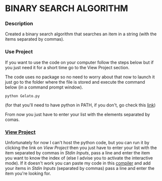 # BINARY SEARCH ALGORITHM

### Description
Created a binary search algorithm that searches an item in a string (with the items separated by commas).

### Use Project
If you want to use the code on your computer follow the steps below but if you just need it for a short time go to the View Project section.

The code uses no package so no need to worry about that now to launch it just go to the folder where the file is stored and execute the command below (in a command prompt window).
```
python Gelato.py
```
(for that you'll need to have python in PATH, if you don't, go check this [link](https://www.educative.io/edpresso/how-to-add-python-to-path-variable-in-windows))

From now you just have to enter your list with the elements separated by comas.

### [View Project](https://www.jdoodle.com/iembed/v0/d3b)  
Unfortunately for now I can't host the python code, but you can run it by clicking the link on *View Project* then you just have to enter your list with the item separated by commas in *Stdin Inputs*, pass a line and enter the item you want to know the index of (else I advise you to activate the interactive mode). If it doesn't work you can paste my code in this [compiler](https://www.jdoodle.com/python3-programming-online/) and add your items in *Stdin Inputs* (separated by commas) pass a line and enter the item you're looking for.
